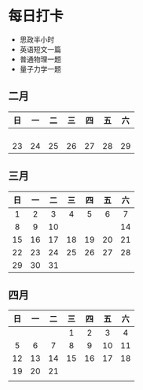 # 每日打卡
* 思政半小时
* 英语短文一篇
* 普通物理一题
* 量子力学一题
  
 ## 二月
| 日 | 一 | 二 | 三 | 四 | 五 | 六 |  
| :-------: | :------:  | :-------: | :-------: | :-------: | :--------: | :-------: |
|      |      |      |      |    |   |   |
|    |    |    |  |   |  |   |
|     |   |     |     |    |    |    | 
|   |   |   |   |   |    |    | 
| 23  |  24 |  25 |  26 |27 |  28| 29   | 


## 三月
| 日 | 一 | 二 | 三 | 四 | 五 | 六 |  
| :-------: | :------:  | :-------: | :-------: | :-------: | :--------: | :-------: | 
|  1  |  2 |  3   | 4  |  5  |  6   |  7 |
|  8 |  9  |  10 |   |   |   |  14  |
|  15 | 16  |  17 |  18 |  19 | 20   |  21  | 
|  22 |  23 | 24  | 25  |  26 |   27 |    28| 
| 29  | 30  | 31  |   |   |    |    |  

## 四月
| 日 | 一 | 二 | 三 | 四 | 五 | 六 | 
| :-------: | :------:  | :-------: | :-------: | :-------: | :--------: | :-------:|
|      |      |      |   1  |   2  |  3    |  4  |
| 5 | 6 | 7 | 8 | 9 | 10 | 11 |
| 12 |13 | 14|15 |16 |17 |18 |
|19 |20 |21 | | | | |
| | | | | | | |  




